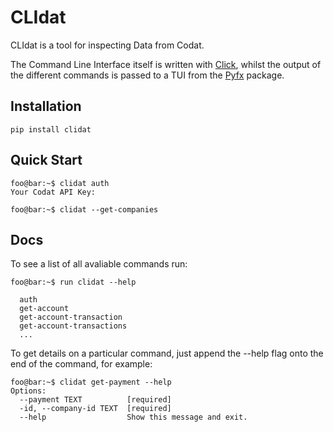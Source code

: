 # CLIdat

CLIdat is a tool for inspecting Data from Codat.

The Command Line Interface itself is written with [Click](https://github.com/pallets/click),
whilst the output of the different commands is passed to
a TUI from the [Pyfx](https://github.com/cielong/pyfx) package.

## Installation

```console
pip install clidat
```
## Quick Start

```console
foo@bar:~$ clidat auth
Your Codat API Key:

foo@bar:~$ clidat --get-companies
```

## Docs

To see a list of all avaliable commands run:
```console
foo@bar:~$ run clidat --help

  auth
  get-account
  get-account-transaction
  get-account-transactions
  ...

```
To get details on a particular command, just append the --help 
flag  onto the end of the command, for example: 

```console
foo@bar:~$ clidat get-payment --help
Options:
  --payment TEXT          [required]
  -id, --company-id TEXT  [required]
  --help                  Show this message and exit.


```


